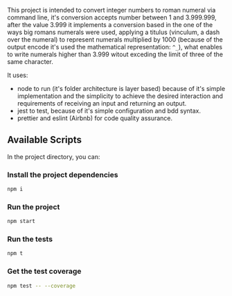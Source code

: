 This project is intended to convert integer numbers to roman numeral via command line, it's conversion accepts number between 1 and 3.999.999, after the value 3.999 it implements a conversion based in the one of the ways big romans numerals were used, applying a titulus (vinculum, a dash over the numeral) to represent numerals multiplied by 1000 (because of the output encode it's used the mathematical representation: `^_`), what enables to write numerals higher than 3.999 witout exceding the limit of three of the same character.

It uses:

- node to run (it's folder architecture is layer based) because of it's simple implementation and the simplicity to achieve the desired interaction and requirements of receiving an input and returning an output.
- jest to test, because of it's simple configuration and bdd syntax.
- prettier and eslint (Airbnb) for code quality assurance.

## Available Scripts

In the project directory, you can:

### Install the project dependencies

```sh
npm i
```

### Run the project

```sh
npm start
```

### Run the tests

```sh
npm t
```

### Get the test coverage

```sh
npm test -- --coverage
```
